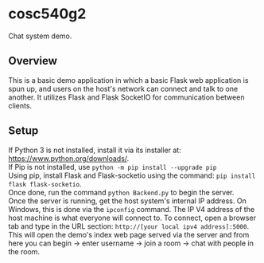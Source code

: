 # cosc540g2
Chat system demo. 
## Overview
This is a basic demo application in which a basic Flask web application is spun up, and users on the host's network can connect and talk to one another. 
It utilizes Flask and Flask SocketIO for communication between clients. 
## Setup
If Python 3 is not installed, install it via its installer at: https://www.python.org/downloads/. <br>
If Pip is not installed, use `python -m pip install --upgrade pip` <br>
Using pip, install Flask and Flask-socketio using the command: `pip install flask flask-socketio`.  <br>
Once done, run the command `python Backend.py` to begin the server. <br>
Once the server is running, get the host system's internal IP address. On Windows, this is done via the `ipconfig` command. The IP V4 address of the host machine is what everyone will connect to. To connect, open a browser tab and type in the URL section: `http://[your local ipv4 address]:5000`. This will open the demo's index web page served via the server and from here you can begin -> enter username -> join a room -> chat with people in the room.
